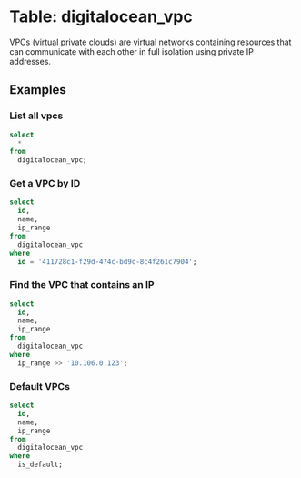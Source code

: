 # Table: digitalocean_vpc

VPCs (virtual private clouds) are virtual networks containing resources that
can communicate with each other in full isolation using private IP addresses.

## Examples

### List all vpcs

```sql
select
  *
from
  digitalocean_vpc;
```

### Get a VPC by ID

```sql
select
  id,
  name,
  ip_range
from
  digitalocean_vpc
where
  id = '411728c1-f29d-474c-bd9c-8c4f261c7904';
```

### Find the VPC that contains an IP

```sql
select
  id,
  name,
  ip_range
from
  digitalocean_vpc
where
  ip_range >> '10.106.0.123';
```

### Default VPCs

```sql
select
  id,
  name,
  ip_range
from
  digitalocean_vpc
where
  is_default;
```
